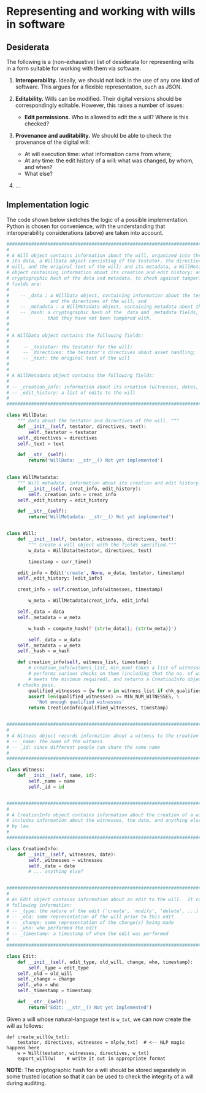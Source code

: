 # Representing and working with wills in software

## Desiderata

The following is a (non-exhaustive) list of desiderata for representing wills in a form suitable for working with them via software.  

1) **Interoperability.**  Ideally, we should not lock in the use of any one kind of software.  This argues for a flexible representation, such as JSON.
2) **Editability.** Wills can be modified.  Their digital versions should be correspondingly editable.  However, this raises a number of issues:

    * **Edit permissions.** Who is allowed to edit the a will?  Where is this checked?
3) **Provenance and auditability.** We should be able to check the provenance of the digital will:

    * At will execution time: what information came from where;
    * At any time: the edit history of a will: what was changed, by whom, and when?
    * What else?

4) ...

## Implementation logic
The code shown below sketches the logic of a possible implementation.  Python is chosen for convenience, with the understanding that interoperability considerations (above) are taken into account.

``` Python
##################################################################################
#                                                                                #
# A Will object contains information about the will, organized into three parts: #
# its data, a WillData object consisting of the testator, the directives of the  #
# will, and the original text of the will; and its metadata, a WillMetadata      #
# object containing information about its creation and edit history; and a       #
# cryptographic hash of the data and metadata, to check against tampering.  Its  #
# fields are:                                                                    #
#                                                                                #
#    -- _data : a WillData object, containing information about the testator     #
#               and the directives of the will; and                              #
#    -- _metadata : a WillMetadata object, containing metadata about the will.   #
#    -- _hash: a cryptographic hash of the _data and _metadata fields, to ensure #
#              that they have not been tampered with.                            #
#                                                                                #
#                                                                                #
# A WillData object contains the following fields:                               #
#                                                                                #
#     -- _testator: the testator for the will;                                   #
#     -- _directives: the testator's directives about asset handling;            #
#     -- _text: the original text of the will                                    #
#                                                                                #
#                                                                                #
# A WillMetadata object contains the following fields:                           #
#                                                                                #
# -- _creation_info: information about its creation (witnesses, dates, etc.)     #
# -- _edit_history: a list of edits to the will                                  #
#                                                                                #
##################################################################################

class WillData:
    """ Data about the testator and directives of the will. """
    def __init__(self, testator, directives, text):
        self._testator = testator
	self._directives = directives
	self._text = text

    def __str__(self):
        return('WillData: __str__() Not yet implemented')
	

class WillMetadata:
    """ Will metadata: information about its creation and edit history. """
    def __init__(self, creat_info, edit_history):
        self._creation_info = creat_info
	self._edit_history = edit_history

    def __str__(self):
        return('WillMetadata: __str__() Not yet implemented')


class Will:
    def __init__(self, testator, witnesses, directives, text):
        """ Create a will object with the fields specified."""
        w_data = WillData(testator, directives, text)

        timestamp = curr_time()

	edit_info = Edit('create', None, w_data, testator, timestamp)
	self._edit_history: [edit_info]

	creat_info = self.creation_info(witnesses, timestamp)

        w_meta = WillMetadata(creat_info, edit_info)

	self._data = data
	self._metadata = w_meta

        w_hash = compute_hash(f'{str(w_data)}; {str(w_meta)}')

        self._data = w_data
	self._metadata = w_meta
	self._hash = w_hash

    def creation_info(self, witness_list, timestamp):
        # creation_info(witness_list, min_num) takes a list of witnesses, 
        # performs various checks on them (including that the no. of witnesses 
        # meets the minimum required), and returns a CreationInfo object if the
	# checks pass.
        qualified_witnesses = {w for w in witness_list if chk_qualified(w)}
        assert len(qualified_witnesses) >= MIN_NUM_WITNESSES, \
	       'Not enough qualified witnesses'
        return CreationInfo(qualified_witnesses, timestamp)


##################################################################################
#                                                                                #
# A Witness object records information about a witness to the creation of a will #
# -- _name: the name of the witness                                              #
# -- _id: since different people can share the same name                         #
#                                                                                #
##################################################################################

class Witness:
    def __init__(self, name, id):
        self._name = name
        self._id = id


##################################################################################
#                                                                                #
# A CreationInfo object contains information about the creation of a will.  This #
# includes information about the witnesses, the date, and anything else required #
# by law.                                                                        #
#                                                                                #
##################################################################################

class CreationInfo:
    def __init__(self, witnesses, date):
        self._witnesses = witnesses
        self._date = date
        # ... anything else?


##################################################################################
#                                                                                #
# An Edit object contains information about an edit to the will.  It contains    #
# following information:                                                         #
# -- _type: the nature of the edit ('create', 'modify', 'delete', ...)           #
# -- _old: some representation of the will prior to this edit                    #
# -- _change: some representation of the change(s) being made                    #
# -- _who: who performed the edit                                                #
# -- _timestamp: a timestamp of when the edit was performed                      #
#                                                                                #
##################################################################################

class Edit:
    def __init__(self, edit_type, old_will, change, who, timestamp):
        self._type = edit_type
	self._old = old_will
	self._change = change
	self._who = who
	self._timestamp = timestamp

    def __str__(self):
        return('Edit: __str__() Not yet implemented')

```

Given a will whose natural-language text is `w_txt`, we can now create the will as follows:

```
def create_will(w_txt):
    testator, directives, witnesses = nlp(w_txt)  # <-- NLP magic happens here
    w = Will(testator, witnesses, directives, w_txt)
    export_will(w)    # write it out in appropriate format
```

**NOTE**: The cryptographic hash for a will should be stored separately in some trusted location so that it can be used to check the integrity of a will during auditing.
